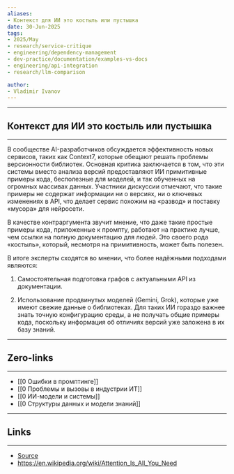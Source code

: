 ```yaml
---
aliases: 
- Контекст для ИИ это костыль или пустышка 
date: 30-Jun-2025
tags:
- 2025/May
- research/service-critique
- engineering/dependency-management
- dev-practice/documentation/examples-vs-docs
- engineering/api-integration
- research/llm-comparison

author:
- Vladimir Ivanov
---
```

-----
##  Контекст для ИИ это костыль или пустышка 
-----
В сообществе AI-разработчиков обсуждается эффективность новых сервисов, таких как Context7, которые обещают решать проблемы версионности библиотек. Основная критика заключается в том, что эти системы вместо анализа версий предоставляют ИИ примитивные примеры кода, бесполезные для моделей, и так обученных на огромных массивах данных. Участники дискуссии отмечают, что такие примеры не содержат информации ни о версиях, ни о ключевых изменениях в API, что делает сервис похожим на «развод» и поставку «мусора» для нейросети.

В качестве контраргумента звучит мнение, что даже такие простые примеры кода, приложенные к промпту, работают на практике лучше, чем ссылки на полную документацию для людей. Это своего рода «костыль», который, несмотря на примитивность, может быть полезен.

В итоге эксперты сходятся во мнении, что более надёжными подходами являются:

1. Самостоятельная подготовка графов с актуальными API из документации.
    
2. Использование продвинутых моделей (Gemini, Grok), которые уже имеют свежие данные о библиотеках. Для таких ИИ гораздо важнее знать точную конфигурацию среды, а не получать общие примеры кода, поскольку информация об отличиях версий уже заложена в их базу знаний.

---
## Zero-links
---
- [[0 Ошибки в промптинге]]
- [[0 Проблемы и вызовы в индустрии ИТ]]
- [[0 ИИ-модели и системы]]
- [[0 Структуры данных и модели знаний]]


---
## Links
---
- [Source](https://t.me/turboproject/1704)
- https://en.wikipedia.org/wiki/Attention_Is_All_You_Need
